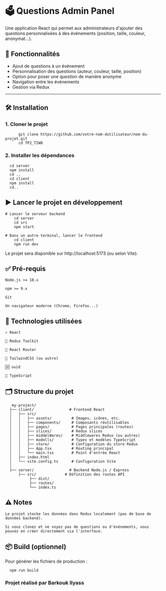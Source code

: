 # 🗳️ Questions Admin Panel

Une application React qui permet aux administrateurs d'ajouter des questions personnalisées à des événements (position, taille, couleur, anonymat...).

## 🚀 Fonctionnalités

- Ajout de questions à un événement
- Personnalisation des questions (auteur, couleur, taille, position)
- Option pour poser une question de manière anonyme
- Navigation entre les événements
- Gestion via Redux

---

## 🛠️ Installation

### 1. Cloner le projet

          git clone https://github.com/votre-nom-dutilisateur/nom-du-projet.git
          cd TP2_TIW8

### 2. Installer les dépendances
      cd server
      npm install
      cd ..
      cd client
      npm install
      cd..

## ▶️ Lancer le projet en développement
    # Lancer le serveur backend
        cd server
        cd src
        npm start   

    # Dans un autre terminal, lancer le frontend
        cd client
        npm run dev

Le projet sera disponible sur http://localhost:5173 (ou selon Vite).

## ✅ Pré-requis

    Node.js >= 18.x

    npm >= 9.x

    Git

    Un navigateur moderne (Chrome, Firefox...)

## 🧪 Technologies utilisées

    ⚛️ React

    🧰 Redux Toolkit

    🔁 React Router

    🎨 TailwindCSS (ou autre)

    🆔 uuid

    🧪 TypeScript

## 🗂️ Structure du projet
       my-project/
      ├── client/                # Frontend React
      │   ├── src/
      │   │   ├── assets/         # Images, icônes, etc.
      │   │   ├── components/     # Composants réutilisables
      │   │   ├── pages/          # Pages principales (routes)
      │   │   ├── slices/         # Redux slices
      │   │   ├── middelWares/    # Middlewares Redux (ou autres)
      │   │   ├── modells/        # Types et modèles TypeScript
      │   │   ├── store/          # Configuration du store Redux
      │   │   ├── App.tsx         # Routing principal
      │   │   └── main.tsx        # Point d'entrée React
      │   ├── index.html
      │   └── vite.config.ts      # Configuration Vite
      │
      ├── server/                # Backend Node.js / Express
          ├── src/             # Définition des routes API
               ├── dist/ 
               ├── routes/ 
               └── index.ts            
    

## ⚠️ Notes

    Le projet stocke les données dans Redux localement (pas de base de données backend).

    Si vous clonez et ne voyez pas de questions ou d'événements, vous pouvez en créer directement via l'interface.

## 📦 Build (optionnel)

Pour générer les fichiers de production :

      npm run build

### Projet réalisé par Barkouk Ilyass

